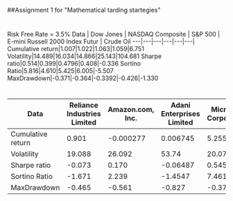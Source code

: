 ##Assignment 1 for "Mathematical tarding startegies"
#
#

Risk Free Rate = 3.5%
Data | Dow Jones | NASDAQ Composite | S&P 500 | E-mini Russell 2000 Index Futur | Crude Oil 
---|---|---|---|---|---|
Cumulative return|1.007|1.022|1.063|1.059|6.751
Volatility|14.489|16.034|14.866|25.143|104.681
Sharpe ratio|0.514|0.399|0.4796|0.408|-0.336
Sortino Ratio|5.816|4.610|5.425|6.005|-5.507
MaxDrawdown|-0.371|-0.364|-0.3392|-0.426|-1.330

#
#
#





Data | Reliance Industries Limited  | Amazon.com, Inc. | Adani Enterprises Limited| Microsoft Corporation| Tesla, Inc.
---|---|---|---|---|---|
Cumulative return| 0.901|-0.000277|0.006745|5.255|-4.128
Volatility|19.088|26.092|53.74|20.077|47.31
Sharpe ratio|-0.073|0.170|-0.06487|0.545|0.1158
Sortino Ratio|-1.671|2.239|-1.4547|7.461|1.870
MaxDrawdown|-0.465|-0.561|-0.827|-0.375|-0.736